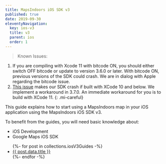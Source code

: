 ```yaml
---
title: MapsIndoors iOS SDK v3
published: true
date: 2019-09-30
eleventyNavigation:
  key: ios-v3
  title: v3
  parent: ios
  order: 1
---
```


> Known Issues:

1. If you are compiling with Xcode 11 with bitcode ON, you should either switch OFF bitcode or update to version 3.6.0 or later. With bitcode ON, previous versions of the SDK could crash. We are in dialog with Apple regarding the bitcode issue.
2. [This issue](https://forums.developer.apple.com/thread/123003) makes our SDK crash if built with XCode 10 and below. We implement a workaround in 3.7.0. An immediate workaround for you is to build with XCode 11.
{: .mi-careful}

This guide explains how to start using a MapsIndoors map in your iOS application using the MapsIndoors iOS SDK v3.

To benefit from the guides, you will need basic knowledge about:

* iOS Development
* Google Maps iOS SDK

<ul>
  {%- for post in collections.iosV3Guides -%}
    <li>
      <a href="{{ post.data.permalink }}">{{ post.data.title }}</a>
    </li>
  {%- endfor -%}
</ul>
